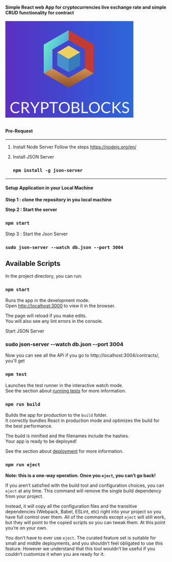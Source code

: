 <h4>Simple React web App for cryptocurrencies live exchange rate and simple CRUD functionality for contract</h4>

<img src="src/cryptoBlock.png" width="400" hirght="100">

## <h4>Pre-Request</h4>
------------------------------------
1. Install Node Server
   Follow the steps https://nodejs.org/en/

2. Install JSON Server
   ### `npm install -g json-server`

--------------------------------------

<h4> Setup Application in your Local Machine<h4>
  
Step 1 :  clone the repository in you local machine

Step 2 :  Start the server
       
  ### `npm start`
          
Step 3 : Start the Json Server

  ### `sudo json-server --watch db.json --port 3004`
        

## Available Scripts

In the project directory, you can run:

### `npm start`

Runs the app in the development mode.<br>
Open [http://localhost:3000](http://localhost:3000) to view it in the browser.

The page will reload if you make edits.<br>
You will also see any lint errors in the console.

Start JSON Server

### sudo json-server --watch db.json --port 3004

Now you can see all the APi if you go to http://localhost:3004/contracts/, you'll get

### `npm test`

Launches the test runner in the interactive watch mode.<br>
See the section about [running tests](https://facebook.github.io/create-react-app/docs/running-tests) for more information.

### `npm run build`

Builds the app for production to the `build` folder.<br>
It correctly bundles React in production mode and optimizes the build for the best performance.

The build is minified and the filenames include the hashes.<br>
Your app is ready to be deployed!

See the section about [deployment](https://facebook.github.io/create-react-app/docs/deployment) for more information.

### `npm run eject`

**Note: this is a one-way operation. Once you `eject`, you can’t go back!**

If you aren’t satisfied with the build tool and configuration choices, you can `eject` at any time. This command will remove the single build dependency from your project.

Instead, it will copy all the configuration files and the transitive dependencies (Webpack, Babel, ESLint, etc) right into your project so you have full control over them. All of the commands except `eject` will still work, but they will point to the copied scripts so you can tweak them. At this point you’re on your own.

You don’t have to ever use `eject`. The curated feature set is suitable for small and middle deployments, and you shouldn’t feel obligated to use this feature. However we understand that this tool wouldn’t be useful if you couldn’t customize it when you are ready for it.

